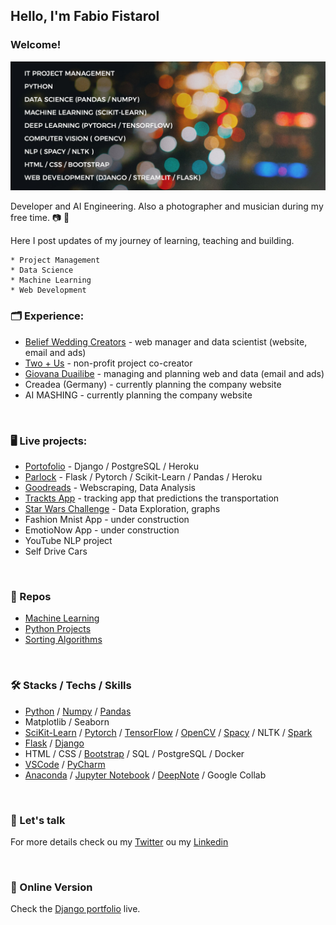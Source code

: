 ## Hello, I'm Fabio Fistarol
### Welcome!

![](https://github.com/fistadev/fistadev.github.io/blob/main/imgs/header-github-V2.jpg)

Developer and AI Engineering. Also a photographer and musician during my free time. 📷 🎸 

Here I post updates of my journey of learning, teaching and building.


```
* Project Management
* Data Science 
* Machine Learning
* Web Development
```


### 🗂 Experience:
* <a href="https://www.beliefweddingcreators.com/" target="_blank">Belief Wedding Creators</a> - web manager and data scientist (website, email and ads)
* <a href="https://twoplususweddings.com/" target="_blank">Two + Us</a> - non-profit project co-creator 
* <a href="https://giovanaduailibe.com/" target="_blank">Giovana Duailibe</a> - managing and planning web and data (email and ads) 
* Creadea (Germany) - currently planning the company website 
* AI MASHING - currently planning the company website 


<br />


### 🖥 Live projects: 
* <a href="https://www.fabiofistarol.com/" target="_blank">Portofolio</a> - Django / PostgreSQL / Heroku
* <a href="https://www.parlock.herokuapp.com.com/" target="_blank">Parlock</a> - Flask / Pytorch / Scikit-Learn / Pandas / Heroku
* <a href="https://share.streamlit.io/dumbledore-on-strive/goodreads-app" target="_blank">Goodreads</a> - Webscraping, Data Analysis
* <a href="https://share.streamlit.io/ntc-google-fit/google_fit_project/main/app.py" target="_blank">Trackts App</a> - tracking app that predictions the transportation
* <a href="https://share.streamlit.io/fistadev/starwars_data_project/main/app.py" target="_blank">Star Wars Challenge</a> - Data Exploration, graphs
* Fashion Mnist App - under construction
* EmotioNow App - under construction
* YouTube NLP project
* Self Drive Cars


<!-- ![Anurag's GitHub stats](https://github-readme-stats.vercel.app/api?username=fistadev&show_icons=true&theme=dark) -->
<br />
<!-- [![Top Langs](https://github-readme-stats.vercel.app/api/top-langs/?username=fistadev&show_icons=true&theme=dark)](https://github.com/fistadev/github-readme-stats) -->



<!-- * [Heart Attack Predictions](https://share.streamlit.io/fistadev/heart_attack_predictions/main/app.py) - Machine Learning Models -->

### 🎯 Repos
- <a href="https://github.com/fistadev/machine_learning_algorithms" target="_blank">Machine Learning</a>
- <a href="https://github.com/fistadev/python_learning_projects" target="_blank">Python Projects</a>
- <a href="https://github.com/fistadev/sorting_algorithms" target="_blank">Sorting Algorithms</a>

<!-- - <a href="" target="_blank">SQL</a> -->
<!-- - <a href="" target="_blank">Data Visualization</a> -->
<!-- - <a href="" target="_blank">NLP</a> -->
<!-- - <a href="" target="_blank">Computer Vision</a> -->
<!-- - <a href="" target="_blank">Web Development</a> -->



<br />


### 🛠 Stacks / Techs / Skills

* [Python](https://www.python.org/) / [Numpy](https://numpy.org/) / [Pandas](https://pandas.pydata.org/docs/user_guide/10min.html)
* Matplotlib / Seaborn
* [SciKit-Learn](https://scikit-learn.org/stable/index.html) / [Pytorch](https://pytorch.org/) / [TensorFlow](https://www.tensorflow.org/) / [OpenCV](https://opencv.org/) / [Spacy](https://spacy.io/) / NLTK / [Spark](https://spark.apache.org/)
* [Flask](https://flask.palletsprojects.com/en/2.0.x/) / [Django](https://www.djangoproject.com/)
* HTML / CSS / [Bootstrap](https://getbootstrap.com/) / SQL / PostgreSQL / Docker
* [VSCode](https://code.visualstudio.com/) / [PyCharm](https://www.jetbrains.com/pycharm/)
* [Anaconda](https://www.anaconda.com/) / [Jupyter Notebook](https://jupyter.org/) / [DeepNote](https://deepnote.com/) / Google Collab


<br />

<!-- ### NoCode Stuff

* Email Marketing: [Mailchimp](https://mailchimp.com/)
* Website / Blog / Landing Pages: [Webflow](https://webflow.com/) / Wordpress / [Linktree](https://linktr.ee/) / Kajabi / Clickfunnels
* Quizz / Data: [Typeform](https://www.typeform.com/)
* Organization: [Zapier](https://zapier.com/) / [Trello](https://trello.com/) -->



### 💬 Let's talk 

For more details check ou my [Twitter](https://twitter.com/fafistarol) ou my [Linkedin](https://www.linkedin.com/in/fabiofistarol/)


<br />


### 🍿 Online Version 

Check the <a href="https://www.fabiofistarol.com/" target="_blank">Django portfolio</a> live.



<!--
**fistadev/fistadev** is a ✨ _special_ ✨ repository because its `README.md` (this file) appears on your GitHub profile.

Here are some ideas to get you started:

- 🔭 I’m currently working on ...
- 🌱 I’m currently learning ...
- 👯 I’m looking to collaborate on ...
- 🤔 I’m looking for help with ...
- 💬 Ask me about ...
- 📫 How to reach me: ...
- 😄 Pronouns: ...
- ⚡ Fun fact: ...
-->
